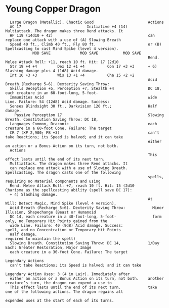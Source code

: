# Young Copper Dragon

      Large Dragon (Metallic), Chaotic Good                        Actions
      AC 17                             Initiative +4 (14)               Multiattack. The dragon makes three Rend attacks. It
      HP 119 (14d10 + 42)                                          can replace one attack with a use of (A) Slowing Breath
      Speed 40 ft., Climb 40 ft., Fly 80 ft.                       or (B) Spellcasting to cast Mind Spike (level 4 version).
                MOD SAVE             MOD SAVE           MOD SAVE
                                                                   Rend. Melee Attack Roll: +11, reach 10 ft. Hit: 17 (2d10
      Str 19 +4 +4         Dex 12 +1 +4          Con 17 +3 +3      + 6) Slashing damage plus 4 (1d8) Acid damage.
      Int 16 +3 +3         Wis 13 +1 +4          Cha 15 +2 +2
                                                                   Acid Breath (Recharge 5–6). Dexterity Saving Throw:
      Skills Deception +5, Perception +7, Stealth +4               DC 18, each creature in an 60-foot-long, 5-foot-
      Immunities Acid                                              wide Line. Failure: 54 (12d8) Acid damage. Success:
      Senses Blindsight 30 ft., Darkvision 120 ft.;                Half damage.
        Passive Perception 17                                      Slowing Breath. Constitution Saving Throw: DC 18,
      Languages Common, Draconic                                   each creature in a 60-foot Cone. Failure: The target
      CR 7 (XP 2,900; PB +3)                                       can’t take Reactions; its Speed is halved; and it can take
                                                                   either an action or a Bonus Action on its turn, not both.
      Actions
                                                                   This effect lasts until the end of its next turn.
      Multiattack. The dragon makes three Rend attacks. It
      can replace one attack with a use of Slowing Breath.         Spellcasting. The dragon casts one of the following
                                                                   spells, requiring no Material components and using
      Rend. Melee Attack Roll: +7, reach 10 ft. Hit: 15 (2d10      Charisma as the spellcasting ability (spell save DC 17):
      + 4) Slashing damage.
                                                                   At Will: Detect Magic, Mind Spike (level 4 version),
      Acid Breath (Recharge 5–6). Dexterity Saving Throw:            Minor Illusion, Shapechange (Beast or Humanoid
      DC 14, each creature in a 40-foot-long, 5-foot-                form only, no Temporary Hit Points gained from the
      wide Line. Failure: 40 (9d8) Acid damage. Success:             spell, and no Concentration or Temporary Hit Points
      Half damage.                                                   required to maintain the spell)
      Slowing Breath. Constitution Saving Throw: DC 14,            1/Day Each: Greater Restoration, Major Image
      each creature in a 30-foot Cone. Failure: The target
                                                                   Legendary Actions
      can’t take Reactions; its Speed is halved; and it can take
                                                                   Legendary Action Uses: 3 (4 in Lair). Immediately after
      either an action or a Bonus Action on its turn, not both.    another creature’s turn, the dragon can expend a use to
      This effect lasts until the end of its next turn.            take one of the following actions. The dragon regains all
                                                                   expended uses at the start of each of its turns.
